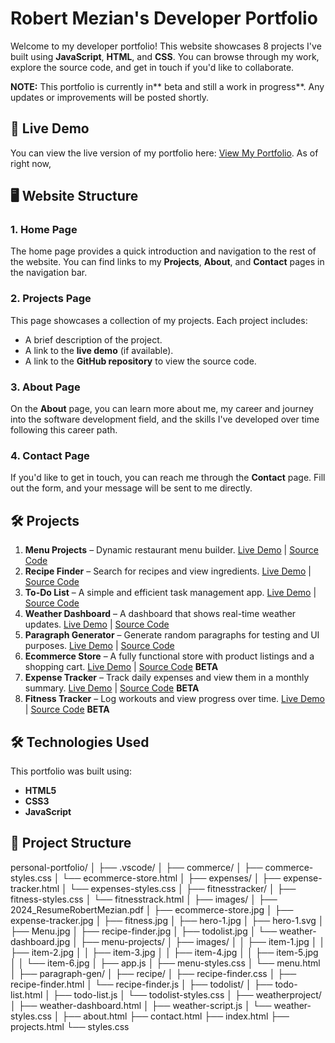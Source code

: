 # Robert Mezian's Developer Portfolio

Welcome to my developer portfolio! This website showcases 8 projects I've built using **JavaScript**, **HTML**, and **CSS**. You can browse through my work, explore the source code, and get in touch if you'd like to collaborate.

**NOTE:** This portfolio is currently in** beta and still a work in progress**. Any updates or improvements will be posted shortly.

## 🚀 Live Demo
You can view the live version of my portfolio here: [View My Portfolio](https://github.com/ramezian1/portfolio). As of right now, 

## 🖥️ Website Structure

### 1. **Home Page**
The home page provides a quick introduction and navigation to the rest of the website. You can find links to my **Projects**, **About**, and **Contact** pages in the navigation bar.

### 2. **Projects Page**
This page showcases a collection of my projects. Each project includes:
- A brief description of the project.
- A link to the **live demo** (if available).
- A link to the **GitHub repository** to view the source code.

### 3. **About Page**
On the **About** page, you can learn more about me, my career and journey into the software development field, and the skills I've developed over time following this career path.

### 4. **Contact Page**
If you'd like to get in touch, you can reach me through the **Contact** page. Fill out the form, and your message will be sent to me directly.

## 🛠️ **Projects**
1. **Menu Projects** – Dynamic restaurant menu builder. [Live Demo](#) | [Source Code](#)
2. **Recipe Finder** – Search for recipes and view ingredients. [Live Demo](#) | [Source Code](#)
3. **To-Do List** – A simple and efficient task management app. [Live Demo](#) | [Source Code](#)
4. **Weather Dashboard** – A dashboard that shows real-time weather updates. [Live Demo](#) | [Source Code](#)
5. **Paragraph Generator** – Generate random paragraphs for testing and UI purposes. [Live Demo](#) | [Source Code](#)
6. **Ecommerce Store** – A fully functional store with product listings and a shopping cart. [Live Demo](#) | [Source Code](#) **BETA**
7. **Expense Tracker** – Track daily expenses and view them in a monthly summary. [Live Demo](#) | [Source Code](#) **BETA**
8. **Fitness Tracker** – Log workouts and view progress over time. [Live Demo](#) | [Source Code](#) **BETA**
   

## 🛠️ Technologies Used
This portfolio was built using:
- **HTML5**
- **CSS3**
- **JavaScript**

## 📂 Project Structure
personal-portfolio/
│
├── .vscode/
│
├── commerce/
│   ├── commerce-styles.css
│   └── ecommerce-store.html
│
├── expenses/
│   ├── expense-tracker.html
│   └── expenses-styles.css
│
├── fitnesstracker/
│   ├── fitness-styles.css
│   └── fitnesstrack.html
│
├── images/
│   ├── 2024_ResumeRobertMezian.pdf
│   ├── ecommerce-store.jpg
│   ├── expense-tracker.jpg
│   ├── fitness.jpg
│   ├── hero-1.jpg
│   ├── hero-1.svg
│   ├── Menu.jpg
│   ├── recipe-finder.jpg
│   ├── todolist.jpg
│   └── weather-dashboard.jpg
│
├── menu-projects/
│   ├── images/
│   │   ├── item-1.jpg
│   │   ├── item-2.jpg
│   │   ├── item-3.jpg
│   │   ├── item-4.jpg
│   │   ├── item-5.jpg
│   │   └── item-6.jpg
│   ├── app.js
│   ├── menu-styles.css
│   └── menu.html
│
├── paragraph-gen/
│
├── recipe/
│   ├── recipe-finder.css
│   ├── recipe-finder.html
│   └── recipe-finder.js
│
├── todolist/
│   ├── todo-list.html
│   ├── todo-list.js
│   └── todolist-styles.css
│
├── weatherproject/
│   ├── weather-dashboard.html
│   ├── weather-script.js
│   └── weather-styles.css
│
├── about.html
├── contact.html
├── index.html
├── projects.html
└── styles.css
